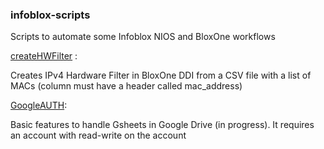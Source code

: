 ### **infoblox-scripts**

Scripts to automate some Infoblox NIOS and BloxOne workflows

[createHWFilter](https://github.com/fernandordguez/infoblox-scripts) :       <p>Creates IPv4 Hardware Filter in BloxOne DDI from a CSV file with a list of MACs (column must have a header called       mac_address)

[GoogleAUTH](https://github.com/fernandordguez/infoblox-scripts):           <p>Basic features to handle Gsheets in Google Drive (in progress). It requires an account with read-write on the account
